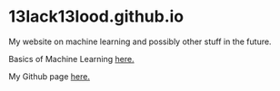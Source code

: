 # 13lack13lood.github.io

My website on machine learning and possibly other stuff in the future.

Basics of Machine Learning [here.](https://13lack13lood.github.io/website/)

My Github page [here.](https://github.com/13lack13lood/)
